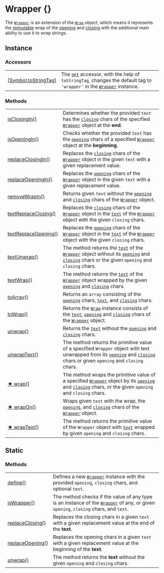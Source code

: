 # Wrapper {}

The [`Wrapper`](https://github.com/angular-package/wrapper/blob/main/src/lib/wrapper.class.ts) is an extension of the [`Wrap`](../wrap/wrap.md) object, which means it represents the [immutable](https://developer.mozilla.org/en-US/docs/Glossary/Immutable) wrap of the [opening](../library/basic-concepts.md#opening) and [closing](../library/basic-concepts.md#closing) with the additional main ability to use it to wrap strings.&#x20;

## Instance

### Accessors

|                                                                                                                                                |                                                                                                                                                                                                                              |
| ---------------------------------------------------------------------------------------------------------------------------------------------- | ---------------------------------------------------------------------------------------------------------------------------------------------------------------------------------------------------------------------------- |
| ​[\[Symbol.toStringTag\]](https://app.gitbook.com/s/fKPxHpkGbNljEvVlRVgz/c/JULYvW5NSbPwI2RD5MLX/wrapper/instance-accessors#symbol.tostringtag) | The [`get`](https://developer.mozilla.org/en-US/docs/Web/JavaScript/Reference/Functions/get) accessor, with the help of `toStringTag`, changes the default tag to `'wrapper'` in the [`Wrapper`](broken-reference) instance. |



### Methods

|                                                                |                                                                                                                                                                                                                                                                                                                          |
| -------------------------------------------------------------- | ------------------------------------------------------------------------------------------------------------------------------------------------------------------------------------------------------------------------------------------------------------------------------------------------------------------------ |
| [isClosingIn()](instance-methods/isclosingin.md)               | Determines whether the provided `text` has the [`closing`](../wrap/instance-accessors/#wrap.prototype.closing) chars of the specified [`Wrapper`](wrapper.md) object at the **end**.                                                                                                                                     |
| [isOpeningIn()](instance-methods/isopeningin.md)               | Checks whether the provided `text` has the [`opening`](../wrap/instance-accessors/#wrap.prototype.opening) chars of a specified [`Wrapper`](wrapper.md) object at the **beginning**.                                                                                                                                     |
| [replaceClosingIn()](instance-methods/replaceclosingin.md)     | Replaces the [`closing`](../wrap/instance-accessors/#wrap.prototype.closing) chars of the [`Wrapper`](wrapper.md) object in the given `text` with a given replacement value.                                                                                                                                             |
| [replaceOpeningIn()](instance-methods/replaceopeningin.md)     | Replaces the [`opening`](../wrap/instance-accessors/#wrap.prototype.opening) chars of the [`Wrapper`](wrapper.md) object in the given `text` with a given replacement value.                                                                                                                                             |
| [removeWrapIn()](instance-methods/removewrapin.md)             | Returns given `text` without the [`opening`](../wrap/instance-accessors/#wrap.prototype.opening) and [`closing`](../wrap/instance-accessors/#wrap.prototype.closing) chars of the [`Wrapper`](wrapper.md) object.                                                                                                        |
| [textReplaceClosing()](instance-methods/textreplaceclosing.md) | Replaces the [`closing`](../wrap/instance-accessors/#wrap.prototype.closing) chars of the [`Wrapper`](wrapper.md) object in the [`text`](../wrap/instance-accessors/#wrap.prototype.text) of the [`Wrapper`](wrapper.md) object with the given `closing` chars.                                                          |
| [textReplaceOpening()](instance-methods/textreplaceopening.md) | Replaces the [`opening`](../wrap/instance-accessors/#wrap.prototype.opening) chars of the [`Wrapper`](wrapper.md) object in the [`text`](../wrap/instance-accessors/#wrap.prototype.text) of the [`Wrapper`](wrapper.md) object with the given `closing` chars.                                                          |
| [textUnwrap()](instance-methods/textunwrap.md)                 | The method returns the [`text`](../wrap/instance-accessors/#wrap.prototype.text) of the [`Wrapper`](wrapper.md) object without its [`opening`](../wrap/instance-accessors/#wrap.prototype.opening) and [`closing`](../wrap/instance-accessors/#wrap.prototype.closing) chars or the given `opening` and `closing` chars. |
| [textWrap()](instance-methods/textwrap.md)                     | The method returns the [`text`](../wrap/instance-accessors/#wrap.prototype.text) of the [`Wrapper`](wrapper.md) object wrapped by the given [`opening`](../wrap/instance-accessors/#wrap.prototype.opening) and [`closing`](../wrap/instance-accessors/#wrap.prototype.closing) chars.                                   |
| [toArray()](instance-methods/toarray.md)                       | Returns an `array` consisting of the [`opening`](../wrap/instance-accessors/#wrap.prototype.opening) chars, [`text`](../wrap/instance-accessors/#wrap.prototype.text), and [`closing`](../wrap/instance-accessors/#wrap.prototype.closing) chars.                                                                        |
| [toWrap()](instance-methods/towrap.md)                         | Returns the [`Wrap`](../wrap/wrap.md) instance consists of the [`text`](../wrap/instance-accessors/#wrap.prototype.text), [`opening`](../wrap/instance-accessors/#wrap.prototype.opening) and [`closing`](../wrap/instance-accessors/#wrap.prototype.closing) chars of the [`Wrapper`](wrapper.md) object.               |
| [unwrap()](instance-methods/unwrap.md)                         | Returns the [`text`](../wrap/instance-accessors/#wrap.prototype.text) without the [`opening`](../wrap/instance-accessors/#wrap.prototype.opening) and [`closing`](../wrap/instance-accessors/#wrap.prototype.closing) chars.                                                                                             |
| [unwrapText()](instance-methods/unwraptext.md)                 | The method returns the primitive value of a specified `Wrapper` object with text unwrapped from its [`opening`](../wrap/instance-accessors/#wrap.prototype.opening) and [`closing`](../wrap/instance-accessors/#wrap.prototype.closing) chars or given `opening` and `closing` chars.                                    |
| [★ wrap()](instance-methods/wrap.md)                           | The method wraps the primitive value of a specified [`Wrapper`](wrapper.md) object by its [`opening`](../wrap/instance-accessors/#wrap.prototype.opening) and [`closing`](../wrap/instance-accessors/#wrap.prototype.closing) chars, or the given `opening` and `closing` chars.                                         |
| [★ wrapOn()](instance-methods/wrapon.md)                       | Wraps given `text` with the wrap, the [`opening`](../wrap/instance-accessors/#wrap.prototype.opening), and [`closing`](../wrap/instance-accessors/#wrap.prototype.closing) chars of the [`Wrapper`](wrapper.md) object.                                                                                                  |
| [★ wrapText()](instance-methods/wraptext.md)                   | The method returns the primitive value of the `Wrapper` object with [`text`](../wrap/instance-accessors/#wrap.prototype.text) wrapped by given `opening` and `closing` chars.                                                                                                                                            |

## Static

### Methods

|                                                      |                                                                                                                                                   |
| ---------------------------------------------------- | ------------------------------------------------------------------------------------------------------------------------------------------------- |
| [define()](static-methods/define.md)                 | Defines a new [`Wrapper`](wrapper.md) instance with the provided `opening`, `closing` chars, and optional `text`.                                 |
| [isWrapper()](static-methods/iswrapper.md)           | The method checks if the value of any type is an instance of the [`Wrapper`](wrapper.md) of any, or given `opening`, `closing` chars, and `text`. |
| [replaceClosing()](static-methods/replaceclosing.md) | Replaces the closing chars in a given `text` with a given replacement value at the end of the **text**.                                           |
| [replaceOpening()](static-methods/replaceopening.md) | Replaces the opening chars in a given `text` with a given replacement value at the beginning of the **text**.                                     |
| [unwrap()](static-methods/unwrap.md)                 | The method returns the **text** without the given `opening` and `closing` chars.                                                                  |
